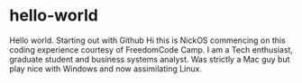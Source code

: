 # hello-world
Hello world. Starting out with Github
Hi this is NickOS commencing on this coding experience courtesy of FreedomCode Camp. I am a Tech enthusiast, graduate student and business systems analyst. Was strictly a Mac guy but play nice with Windows and now assimilating Linux. 
